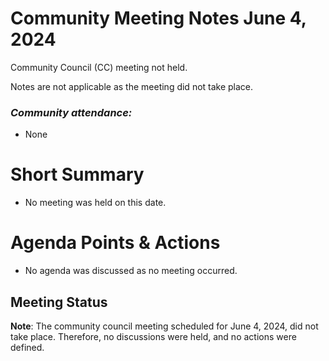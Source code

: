 # Community Meeting Notes June 4, 2024

Community Council (CC) meeting not held.

Notes are not applicable as the meeting did not take place.

### _Community attendance:_

*   None

# Short Summary

-   No meeting was held on this date.

# Agenda Points & Actions

*   No agenda was discussed as no meeting occurred.

## Meeting Status

__Note__: The community council meeting scheduled for June 4, 2024, did not take place. Therefore, no discussions were held, and no actions were defined.
